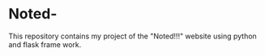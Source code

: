 # Noted-
This repository contains my project of the "Noted!!!" website using python and flask frame work.
